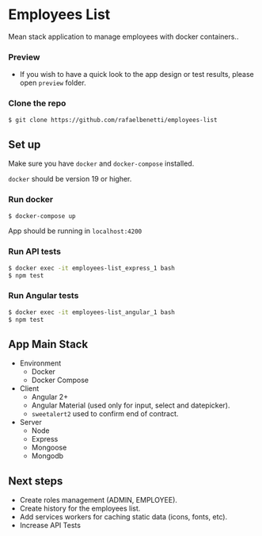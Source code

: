 # Employees List
Mean stack application to manage employees with docker containers..

### Preview
- If you wish to have a quick look to the app design or test results, please open `preview` folder.

### Clone the repo
```bash
$ git clone https://github.com/rafaelbenetti/employees-list
```

## Set up

Make sure you have `docker` and `docker-compose` installed.

`docker` should be version 19 or higher.

### Run docker
```bash
$ docker-compose up
```

 App should be running in `localhost:4200`

### Run API tests
```bash
$ docker exec -it employees-list_express_1 bash
$ npm test
```

### Run Angular tests
```bash
$ docker exec -it employees-list_angular_1 bash
$ npm test
```

## App Main Stack
- Environment
  - Docker
  - Docker Compose
- Client
  - Angular 2+
  - Angular Material (used only for input, select and datepicker).
  - `sweetalert2` used to confirm end of contract.
- Server
  - Node
  - Express
  - Mongoose
  - Mongodb

## Next steps
- Create roles management (ADMIN, EMPLOYEE).
- Create history for the employees list.
- Add services workers for caching static data (icons, fonts, etc).
- Increase API Tests